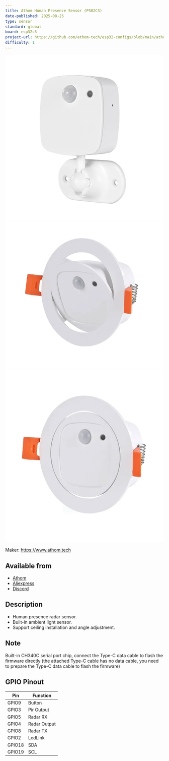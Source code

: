 ```yaml
---
title: Athom Human Presence Sensor (PS02C3)
date-published: 2025-08-25
type: sensor
standard: global
board: esp32c3
project-url: https://github.com/athom-tech/esp32-configs/blob/main/athom-presence-sensor-v3.yaml
difficulty: 1
---
```


![PS02C3-1](PS02C3-1.webp "Athom Human Presence Sensor - PS02C3-1")
![PS02C3-2](PS02C3-2.webp "Athom Human Presence Sensor - PS02C3-2")
![PS02C3-3](PS02C3-3.webp "Athom Human Presence Sensor - PS02C3-3")

Maker: https://www.athom.tech

## Available from

- [Athom](https://www.athom.tech/blank-1/human-presence-sensor-1)
- [Aliexpress](https://www.aliexpress.com/item/1005009681860183.html)
- [Discord](https://discord.gg/tHdBmXCwRj)

## Description

- Human presence radar sensor.
- Built-in ambient light sensor.
- Support ceiling installation and angle adjustment.


## Note

Built-in CH340C serial port chip, connect the Type-C data cable to flash the firmware directly (the attached Type-C cable has no data cable, you need to prepare the Type-C data cable to flash the firmware)

## GPIO Pinout

| Pin    | Function            |
| ------ | ------------------- |
| GPIO9  | Button              |
| GPIO3  | Pir Output          |
| GPIO5  | Radar RX            |
| GPIO4  | Radar Output        |
| GPIO8  | Radar TX            |
| GPIO2  | LedLink             |
| GPIO18 | SDA                 |
| GPIO19 | SCL                 |
